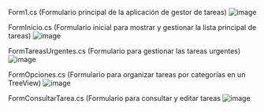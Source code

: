 Form1.cs (Formulario principal de la aplicación de gestor de tareas)
![image](https://github.com/user-attachments/assets/56bba6ca-ef99-4e13-a886-ab58a7b4e6e4)

FormInicio.cs (Formulario inicial para mostrar y gestionar la lista principal de tareas)
![image](https://github.com/user-attachments/assets/4dde212e-e18a-46ed-860c-ddf63ee39b31)

FormTareasUrgentes.cs (Formulario para gestionar las tareas urgentes)
![image](https://github.com/user-attachments/assets/4570aa58-59a8-4cab-8db4-5bfb31900e43)

FormOpciones.cs (Formulario para organizar tareas por categorías en un TreeView)
![image](https://github.com/user-attachments/assets/0c527fd4-ec12-4517-b91d-add7ec733447)

FormConsultarTarea.cs (Formulario para consultar y editar tareas
![image](https://github.com/user-attachments/assets/173eb7a1-69fd-4cac-a119-c56e22a0dfe3)
